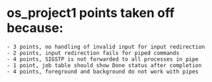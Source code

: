 # os_project1 points taken off because:

    - 3 points, no handling of invalid input for input redirection
    - 2 points, input redirection fails for piped commands
    - 4 points, SIGSTP is not forwarded to all processes in pipe
    - 1 point, job table should show Done status after completion
    - 4 points, foreground and background do not work with pipes

